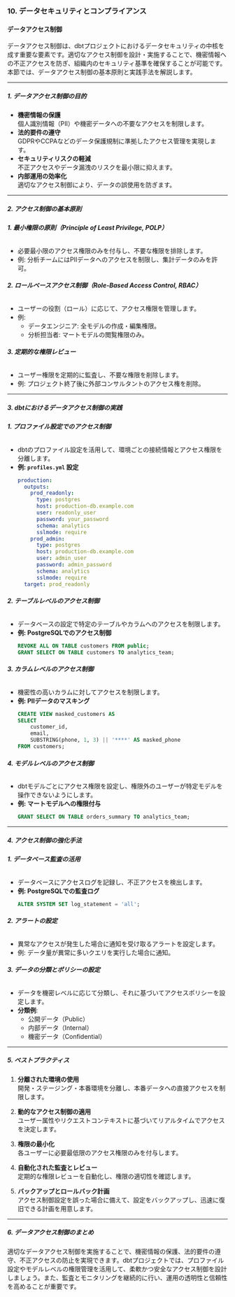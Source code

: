### 10. データセキュリティとコンプライアンス

#### データアクセス制御

データアクセス制御は、dbtプロジェクトにおけるデータセキュリティの中核を成す重要な要素です。適切なアクセス制御を設計・実施することで、機密情報への不正アクセスを防ぎ、組織内のセキュリティ基準を確保することが可能です。本節では、データアクセス制御の基本原則と実践手法を解説します。

---

##### 1. **データアクセス制御の目的**
- **機密情報の保護**  
  個人識別情報（PII）や機密データへの不要なアクセスを制限します。
- **法的要件の遵守**  
  GDPRやCCPAなどのデータ保護規制に準拠したアクセス管理を実現します。
- **セキュリティリスクの軽減**  
  不正アクセスやデータ漏洩のリスクを最小限に抑えます。
- **内部運用の効率化**  
  適切なアクセス制御により、データの誤使用を防ぎます。

---

##### 2. **アクセス制御の基本原則**

###### **1. 最小権限の原則（Principle of Least Privilege, POLP）**
- 必要最小限のアクセス権限のみを付与し、不要な権限を排除します。
- 例: 分析チームにはPIIデータへのアクセスを制限し、集計データのみを許可。

###### **2. ロールベースアクセス制御（Role-Based Access Control, RBAC）**
- ユーザーの役割（ロール）に応じて、アクセス権限を管理します。
- 例:
  - データエンジニア: 全モデルの作成・編集権限。
  - 分析担当者: マートモデルの閲覧権限のみ。

###### **3. 定期的な権限レビュー**
- ユーザー権限を定期的に監査し、不要な権限を削除します。
- 例: プロジェクト終了後に外部コンサルタントのアクセス権を削除。

---

##### 3. **dbtにおけるデータアクセス制御の実践**

###### **1. プロファイル設定でのアクセス制御**
- dbtのプロファイル設定を活用して、環境ごとの接続情報とアクセス権限を分離します。
- **例: `profiles.yml` 設定**
  ```yaml
  production:
    outputs:
      prod_readonly:
        type: postgres
        host: production-db.example.com
        user: readonly_user
        password: your_password
        schema: analytics
        sslmode: require
      prod_admin:
        type: postgres
        host: production-db.example.com
        user: admin_user
        password: admin_password
        schema: analytics
        sslmode: require
    target: prod_readonly
  ```

###### **2. テーブルレベルのアクセス制御**
- データベースの設定で特定のテーブルやカラムへのアクセスを制限します。
- **例: PostgreSQLでのアクセス制御**
  ```sql
  REVOKE ALL ON TABLE customers FROM public;
  GRANT SELECT ON TABLE customers TO analytics_team;
  ```

###### **3. カラムレベルのアクセス制御**
- 機密性の高いカラムに対してアクセスを制限します。
- **例: PIIデータのマスキング**
  ```sql
  CREATE VIEW masked_customers AS
  SELECT
      customer_id,
      email,
      SUBSTRING(phone, 1, 3) || '****' AS masked_phone
  FROM customers;
  ```

###### **4. モデルレベルのアクセス制御**
- dbtモデルごとにアクセス権限を設定し、権限外のユーザーが特定モデルを操作できないようにします。
- **例: マートモデルへの権限付与**
  ```sql
  GRANT SELECT ON TABLE orders_summary TO analytics_team;
  ```

---

##### 4. **アクセス制御の強化手法**

###### **1. データベース監査の活用**
- データベースにアクセスログを記録し、不正アクセスを検出します。
- **例: PostgreSQLでの監査ログ**
  ```sql
  ALTER SYSTEM SET log_statement = 'all';
  ```

###### **2. アラートの設定**
- 異常なアクセスが発生した場合に通知を受け取るアラートを設定します。
- 例: データ量が異常に多いクエリを実行した場合に通知。

###### **3. データの分類とポリシーの設定**
- データを機密レベルに応じて分類し、それに基づいてアクセスポリシーを設定します。
- **分類例**:
  - 公開データ（Public）
  - 内部データ（Internal）
  - 機密データ（Confidential）

---

##### 5. **ベストプラクティス**
1. **分離された環境の使用**  
   開発・ステージング・本番環境を分離し、本番データへの直接アクセスを制限します。

2. **動的なアクセス制御の適用**  
   ユーザー属性やリクエストコンテキストに基づいてリアルタイムでアクセスを決定します。

3. **権限の最小化**  
   各ユーザーに必要最低限のアクセス権限のみを付与します。

4. **自動化された監査とレビュー**  
   定期的な権限レビューを自動化し、権限の適切性を確認します。

5. **バックアップとロールバック計画**  
   アクセス制御設定を誤った場合に備えて、設定をバックアップし、迅速に復旧できる計画を用意します。

---

##### 6. **データアクセス制御のまとめ**
適切なデータアクセス制御を実施することで、機密情報の保護、法的要件の遵守、不正アクセスの防止を実現できます。dbtプロジェクトでは、プロファイル設定やモデルレベルの権限管理を活用して、柔軟かつ安全なアクセス制御を設計しましょう。また、監査とモニタリングを継続的に行い、運用の透明性と信頼性を高めることが重要です。